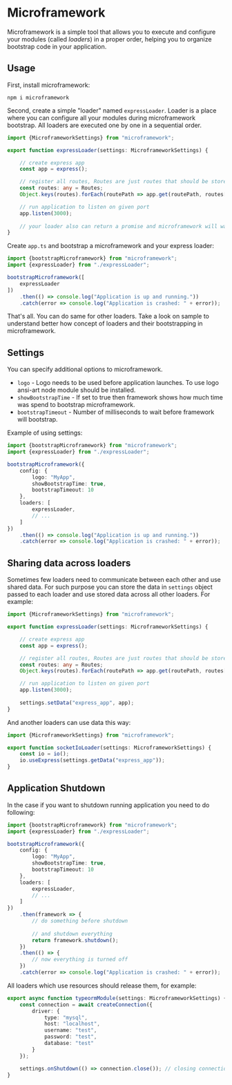 # Microframework

Microframework is a simple tool that allows you to execute and configure your modules (called *loaders*) in a proper order, 
helping you to organize bootstrap code in your application.

## Usage

First, install microframework:

```
npm i microframework
```

Second, create a simple "loader" named `expressLoader`. 
Loader is a place where you can configure all your modules during microframework bootstrap.
All loaders are executed one by one in a sequential order.

```typescript
import {MicroframeworkSettings} from "microframework";

export function expressLoader(settings: MicroframeworkSettings) {

    // create express app
    const app = express();

    // register all routes, Routes are just routes that should be stored outside of this module
    const routes: any = Routes;
    Object.keys(routes).forEach(routePath => app.get(routePath, routes[routePath]));

    // run application to listen on given port
    app.listen(3000);
    
    // your loader also can return a promise and microframework will wait for it in a proper order
}
```

Create `app.ts` and bootstrap a microframework and your express loader:

```typescript
import {bootstrapMicroframework} from "microframework";
import {expressLoader} from "./expressLoader";

bootstrapMicroframework([
    expressLoader
])
    .then(() => console.log("Application is up and running."))
    .catch(error => console.log("Application is crashed: " + error));
```

That's all. You can do same for other loaders. 
Take a look on sample to understand better how concept of loaders and their bootstrapping in microframework.

## Settings

You can specify additional options to microframework.

* `logo` - Logo needs to be used before application launches. To use logo ansi-art node module should be installed.
* `showBootstrapTime` - If set to true then framework shows how much time was spend to bootstrap microframework.
* `bootstrapTimeout` - Number of milliseconds to wait before framework will bootstrap.

Example of using settings:

```typescript
import {bootstrapMicroframework} from "microframework";
import {expressLoader} from "./expressLoader";

bootstrapMicroframework({
    config: {
        logo: "MyApp",
        showBootstrapTime: true,
        bootstrapTimeout: 10
    }, 
    loaders: [
        expressLoader,
        // ...
    ]
})
    .then(() => console.log("Application is up and running."))
    .catch(error => console.log("Application is crashed: " + error));
```

## Sharing data across loaders

Sometimes few loaders need to communicate between each other and use shared data.
For such purpose you can store the data in `settings` object passed to each loader
and use stored data across all other loaders. For example:

```typescript
import {MicroframeworkSettings} from "microframework";

export function expressLoader(settings: MicroframeworkSettings) {

    // create express app
    const app = express();

    // register all routes, Routes are just routes that should be stored outside of this loader
    const routes: any = Routes;
    Object.keys(routes).forEach(routePath => app.get(routePath, routes[routePath]));

    // run application to listen on given port
    app.listen(3000);
    
    settings.setData("express_app", app);
}
```

And another loaders can use data this way:

```typescript
import {MicroframeworkSettings} from "microframework";

export function socketIoLoader(settings: MicroframeworkSettings) {
    const io = io();
    io.useExpress(settings.getData("express_app"));
}
```

## Application Shutdown

In the case if you want to shutdown running application you need to do following:

```typescript
import {bootstrapMicroframework} from "microframework";
import {expressLoader} from "./expressLoader";

bootstrapMicroframework({
    config: {
        logo: "MyApp",
        showBootstrapTime: true,
        bootstrapTimeout: 10
    }, 
    loaders: [
        expressLoader,
        // ...
    ]
})
    .then(framework => {
        // do something before shutdown
        
        // and shutdown everything
        return framework.shutdown();
    })
    .then(() => {
        // now everything is turned off
    })
    .catch(error => console.log("Application is crashed: " + error));
```

All loaders which use resources should release them, for example:

```typescript
export async function typeormModule(settings: MicroframeworkSettings) {
    const connection = await createConnection({
        driver: {
            type: "mysql",
            host: "localhost",
            username: "test",
            password: "test",
            database: "test"
        }
    });

    settings.onShutdown(() => connection.close()); // closing connection on microframework shutdown
}
```